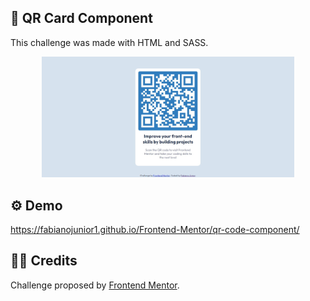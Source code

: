 ## 💼 QR Card Component

<p>This challenge was made with HTML and SASS.</p>

<div align="center"><img src="https://github.com/fabianojunior1/Frontend-Mentor/blob/main/qr-code-component/images/qr-code-card-component.jpg" width="80%"></div>

## ⚙ Demo 
https://fabianojunior1.github.io/Frontend-Mentor/qr-code-component/

## 🤝🏻 Credits 
<p>Challenge proposed by <a href="https://www.frontendmentor.io/challenges/qr-code-component-iux_sIO_H">Frontend Mentor</a>.</p>
